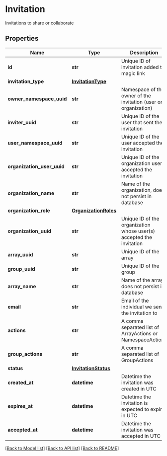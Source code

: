 # Invitation

Invitations to share or collaborate

## Properties

| Name                       | Type                                          | Description                                                         | Notes      |
| -------------------------- | --------------------------------------------- | ------------------------------------------------------------------- | ---------- |
| **id**                     | **str**                                       | Unique ID of invitation added to magic link                         | [optional] |
| **invitation_type**        | [**InvitationType**](InvitationType.md)       |                                                                     | [optional] |
| **owner_namespace_uuid**   | **str**                                       | Namespace of the owner of the invitation (user or organization)     | [optional] |
| **inviter_uuid**           | **str**                                       | Unique ID of the user that sent the invitation                      | [optional] |
| **user_namespace_uuid**    | **str**                                       | Unique ID of the user accepted the invitation                       | [optional] |
| **organization_user_uuid** | **str**                                       | Unique ID of the organization user accepted the invitation          | [optional] |
| **organization_name**      | **str**                                       | Name of the organization, does not persist in database              | [optional] |
| **organization_role**      | [**OrganizationRoles**](OrganizationRoles.md) |                                                                     | [optional] |
| **organization_uuid**      | **str**                                       | Unique ID of the organization whose user(s) accepted the invitation | [optional] |
| **array_uuid**             | **str**                                       | Unique ID of the array                                              | [optional] |
| **group_uuid**             | **str**                                       | Unique ID of the group                                              | [optional] |
| **array_name**             | **str**                                       | Name of the array, does not persist in database                     | [optional] |
| **email**                  | **str**                                       | Email of the individual we send the invitation to                   | [optional] |
| **actions**                | **str**                                       | A comma separated list of ArrayActions or NamespaceActions          | [optional] |
| **group_actions**          | **str**                                       | A comma separated list of GroupActions                              | [optional] |
| **status**                 | [**InvitationStatus**](InvitationStatus.md)   |                                                                     | [optional] |
| **created_at**             | **datetime**                                  | Datetime the invitation was created in UTC                          | [optional] |
| **expires_at**             | **datetime**                                  | Datetime the invitation is expected to expire in UTC                | [optional] |
| **accepted_at**            | **datetime**                                  | Datetime the invitation was accepted in UTC                         | [optional] |

[[Back to Model list]](../README.md#documentation-for-models) [[Back to API list]](../README.md#documentation-for-api-endpoints) [[Back to README]](../README.md)
